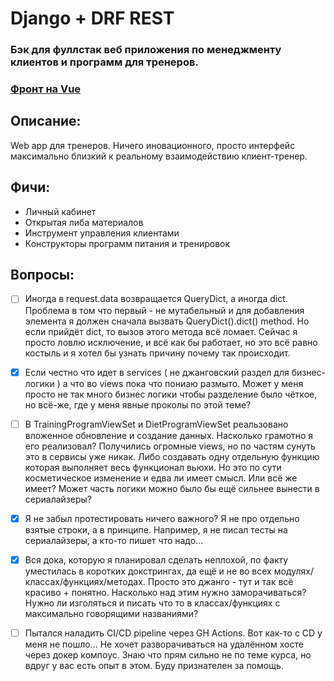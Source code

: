 # Django + DRF REST

### Бэк для фуллстак веб приложения по менеджменту клиентов и программ для тренеров.

### [Фронт на Vue](https://github.com/ceo-s/front_vue)

## Описание:

Web app для тренеров. Ничего иновационного, просто интерфейс максимально близкий к реальному взаимодействию клиент-тренер.

## Фичи:

- Личный кабинет
- Открытая либа материалов
- Инструмент управления клиентами
- Конструкторы программ питания и тренировок

## Вопросы:

- [ ] Иногда в request.data возвращается QueryDict, а иногда dict.
      Проблема в том что первый - не мутабельный и для добавления элемента я должен сначала вызвать QueryDict().dict() method.
      Но если прийдёт dict, то вызов этого метода всё ломает.
      Сейчас я просто ловлю исключение, и всё как бы работает, но это всё равно костыль и я хотел бы узнать причину почему так происходит.

- [x] Если честно что идет в services ( не джанговский раздел для бизнес-логики ) а что во views пока что пониаю размыто. Может у меня просто не так много бизнес логики чтобы разделение было чёткое, но всё-же, где у меня явные проколы по этой теме?

- [ ] В TrainingProgramViewSet и DietProgramViewSet реальзовано вложенное обновление и создание данных. Насколько грамотно я его реализовал?
      Получились огромные views, но по частям сунуть это в сервисы уже никак. Либо создавать одну отдельную функцию которая выполняет весь функционал вьюхи. Но это по сути косметическое изменение и едва ли имеет смысл. Или всё же имеет?
      Может часть логики можно было бы ещё сильнее вынести в сериалайзеры?

- [x] Я не забыл протестировать ничего важного? Я не про отдельно взятые строки, а в принципе. Например, я не писал тесты на сериалайзеры, а кто-то пишет что надо...

- [x] Вся дока, которую я планировал сделать неплохой, по факту уместилась в коротких докстрингах, да ещё и не во всех модулях/классах/функциях/методах. Просто это джанго - тут и так всё красиво + понятно. Насколько над этим нужно заморачиваться? Нужно ли изголяться и писать что то в классах/функциях с максимально говорящими названиями?

- [ ] Пытался наладить CI/CD pipeline через GH Actions. Вот как-то с CD у меня не пошло... Не хочет разворачиваться на удалённом хосте через докер компоус. Знаю что прям сильно не по теме курса, но вдруг у вас есть опыт в этом. Буду признателен за помощь.
